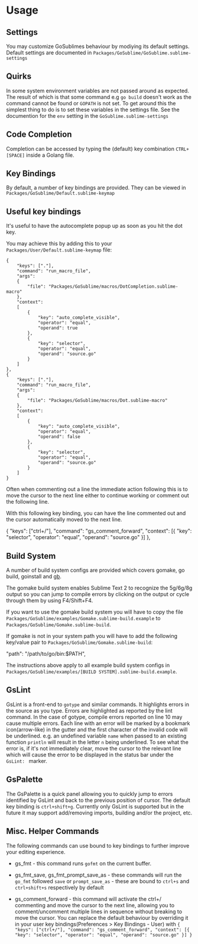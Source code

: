 Usage
=====

Settings
--------

You may customize GoSublimes behaviour by modiying its default settings. Default settings are documented in `Packages/GoSublime/GoSublime.sublime-settings`

Quirks
------

In some system environment variables are not passed around as expected.
The result of which is that some command e.g `go build` doesn't work
as the command cannot be found or `GOPATH` is not set. To get around this
the simplest thing to do is to set these variables in the settings file.
See the documention for the `env` setting in the `GoSublime.sublime-settings`

Code Completion
---------------

Completion can be accessed by typing the (default) key combination `CTRL+[SPACE]` inside a Golang file.

Key Bindings
------------

By default, a number of key bindings are provided. They can be viewed in `Packages/GoSublime/Default.sublime-keymap`

Useful key bindings
-------------------

It's useful to have the autocomplete popup up as soon as you hit the dot key.

You may achieve this by adding this to your `Packages/User/Default.sublime-keymap` file:

    {
        "keys": ["."],
        "command": "run_macro_file",
        "args":
        {
            "file": "Packages/GoSublime/macros/DotCompletion.sublime-macro"
        },
        "context":
        [
            {
                "key": "auto_complete_visible",
                "operator": "equal",
                "operand": true
            },
            {
                "key": "selector",
                "operator": "equal",
                "operand": "source.go"
            }
        ]
    },
    {
        "keys": ["."],
        "command": "run_macro_file",
        "args":
        {
            "file": "Packages/GoSublime/macros/Dot.sublime-macro"
        },
        "context":
        [
            {
                "key": "auto_complete_visible",
                "operator": "equal",
                "operand": false
            },
            {
                "key": "selector",
                "operator": "equal",
                "operand": "source.go"
            }
        ]
    }


Often when commenting out a line the immediate action following this is to move the cursor to the next line either to continue working or comment out the following line.

With this following key binding, you can have the line commented out and the cursor automatically moved to the next line.

{ "keys": ["ctrl+/"], "command": "gs_comment_forward", "context": [{ "key": "selector", "operator": "equal", "operand": "source.go" }] },

Build System
------------

A number of build system configs are provided which covers gomake, go build, goinstall and [gb](https://github.com/skelterjohn/go-gb).

The gomake build system enables Sublime Text 2 to recognize the 5g/6g/8g output so you can jump to compile errors by clicking on the output or cycle through them by using F4/Shift+F4.

If you want to use the gomake build system you will have to copy the file `Packages/GoSublime/examples/Gomake.sublime-build.example` to `Packages/GoSublime/Gomake.sublime-build`.

If gomake is not in your system path you will have to add the following key/value pair to `Packages/GoSublime/Gomake.sublime-build`:

"path": "/path/to/go/bin:$PATH",

The instructions above apply to all example build system configs in `Packages/GoSublime/examples/[BUILD SYSTEM].sublime-build.example`.

GsLint
------

GsLint is a front-end to `gotype` and similar commands. It highlights errors in the source as you type. Errors are highlighted as reported by the lint command. In the case of gotype, compile errors reported on line 10 may cause multiple errors. Each line with an error will be marked by a bookmark icon(arrow-like) in the gutter and the first character of the invalid code will be underlined. e.g. an undefined variable `name` when passed to an existing function `println` will result in the letter `n` being underlined. To see what the error is, if it's not immediately clear, move the cursor to the relevant line which will cause the error to be displayed in the status bar under the `GsLint: ` marker.

GsPalette
---------

The GsPalette is a quick panel allowing you to quickly jump to errors identified by GsLint and back to the previous position of cursor. The default key binding is `ctrl+shift+g`. Currently only GsLint is supported but in the future it may support add/removing imports, building and/or the project, etc.

Misc. Helper Commands
---------------------

The following commands can use bound to key bindings to further improve your editing experience.

* gs_fmt - this command runs `gofmt` on the current buffer.

* gs_fmt_save, gs_fmt_prompt_save_as - these commands will run the `go_fmt` followed `save` or `prompt_save_as` - these are bound to `ctrl+s` and `ctrl+shift+s` respectively by default

* gs_comment_forward - this command will activate the ctrl+/ commenting and move the cursor to the next line, allowing you to comment/uncomment multiple lines in sequence without breaking to move the cursor. You can replace the default behaviour by overriding it in your user key bindings(Preferences > Key Bindings - User) with `{ "keys": ["ctrl+/"], "command": "gs_comment_forward", "context": [{ "key": "selector", "operator": "equal", "operand": "source.go" }] }`
